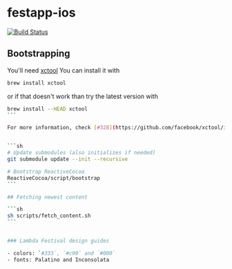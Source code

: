 festapp-ios
===========

[![Build Status](https://travis-ci.org/futurice/festapp-ios.svg)](https://travis-ci.org/futurice/festapp-ios)


## Bootstrapping

You'll need [xctool](https://github.com/facebook/xctool)
You can install it with
```sh
brew install xctool
```
or if that doesn't work than try the latest version with
````sh
brew install --HEAD xctool
```

For more information, check [#328](https://github.com/facebook/xctool/issues/328) [#331](https://github.com/facebook/xctool/pull/331).


```sh
# Update submodules (also initializes if needed)
git submodule update --init --recursive

# Bootstrap ReactiveCocoa
ReactiveCocoa/script/bootstrap
```

## Fetching newest content

```sh
sh scripts/fetch_content.sh
```


### Lambda Festival design guides

- colors: `#333`, `#c90` and `#000`
- fonts: Palatino and Inconsolata

